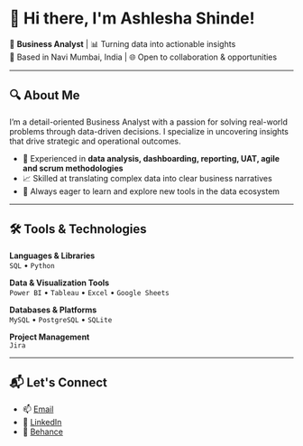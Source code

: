 # 👋 Hi there, I'm Ashlesha Shinde!

🎯 **Business Analyst** | 📊 Turning data into actionable insights  
📍 Based in Navi Mumbai, India | 🌐 Open to collaboration & opportunities  

---

## 🔍 About Me

I’m a detail-oriented Business Analyst with a passion for solving real-world problems through data-driven decisions. I specialize in uncovering insights that drive strategic and operational outcomes.

- 🔎 Experienced in **data analysis, dashboarding, reporting, UAT, agile and scrum methodologies**
- 📈 Skilled at translating complex data into clear business narratives
- 🧠 Always eager to learn and explore new tools in the data ecosystem

---

## 🛠️ Tools & Technologies

**Languages & Libraries**  
`SQL` • `Python` 

**Data & Visualization Tools**  
`Power BI` • `Tableau` • `Excel` • `Google Sheets`

**Databases & Platforms**  
`MySQL` • `PostgreSQL` • `SQLite`

**Project Management**  
`Jira`

---

## 📬 Let's Connect

- 📫 [Email](ashleshashinde13@gmail.com)
- 💼 [LinkedIn](https://www.linkedin.com/in/ashlesha-shinde-8260a124b/)
- 🎨 [Behance](https://www.behance.net/ashleshashinde1)

